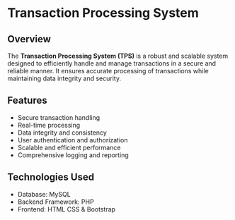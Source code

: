 # Transaction Processing System

## Overview
The **Transaction Processing System (TPS)** is a robust and scalable system designed to efficiently handle and manage transactions in a secure and reliable manner. It ensures accurate processing of transactions while maintaining data integrity and security.

## Features
- Secure transaction handling
- Real-time processing
- Data integrity and consistency
- User authentication and authorization
- Scalable and efficient performance
- Comprehensive logging and reporting

## Technologies Used
- Database: MySQL 
- Backend Framework: PHP
- Frontend: HTML CSS & Bootstrap
